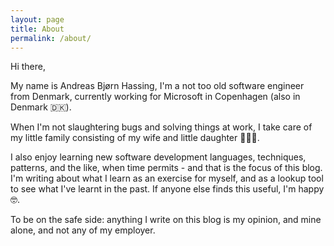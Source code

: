 ```yaml
---
layout: page
title: About
permalink: /about/
---
```


Hi there,

My name is Andreas Bjørn Hassing, I'm a <span id="my-age"><noscript>not too</noscript></span> old software engineer from Denmark, currently working for Microsoft in Copenhagen (also in Denmark 🇩🇰).

When I'm not slaughtering bugs and solving things at work, I take care of my little family consisting of my wife and <span id="daughter-age"><noscript>little</noscript></span> daughter 👨‍👩‍👧.

I also enjoy learning new software development languages, techniques, patterns, and the like, when time permits - and that is the focus of this blog. I'm writing about what I learn as an exercise for myself, and as a lookup tool to see what I've learnt in the past. If anyone else finds this useful, I'm happy 🤓.

To be on the safe side: anything I write on this blog is my opinion, and mine alone, and not any of my employer.

<script>
    function getAge(dateString) {
        // thanks naveen: https://stackoverflow.com/a/7091965/618441
        var today = new Date();
        var birthDate = new Date(dateString);
        var age = today.getFullYear() - birthDate.getFullYear();
        var m = today.getMonth() - birthDate.getMonth();
        if (m < 0 || (m === 0 && today.getDate() < birthDate.getDate())) {
            age--;
        }
        return age;
    }

    const myAge = getAge('1990-11');
    const daughterAge = getAge('2019-04');

    document.getElementById('my-age').innerHTML = myAge + ' year';
    document.getElementById('daughter-age').innerHTML = daughterAge + ' year old';
</script>
